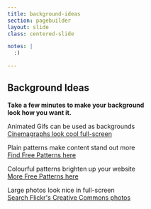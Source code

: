 ```yaml
---
title: background-ideas
section: pagebuilder
layout: slide
class: centered-slide

notes: |
  :)

---
```



## Background Ideas

**Take a few minutes to make your background**<br>
**look how you want it.**

Animated Gifs can be used as backgrounds<br>
[Cinemagraphs look cool full-screen](http://giphy.com/search/cinemagraph)

Plain patterns make content stand out more<br>
[Find Free Patterns here](http://subtlepatterns.com/)

Colourful patterns brighten up your website<br>
[More Free Patterns here](http://www.dinpattern.com/category/patterns/)

Large photos look nice in full-screen<br>
[Search Flickr's Creative Commons photos](https://www.flickr.com/search/?sort=relevance&advanced=1&height=1024&width=1024&dimension_search_mode=min&text=nature&license=2%2C3%2C4%2C5%2C6%2C9)